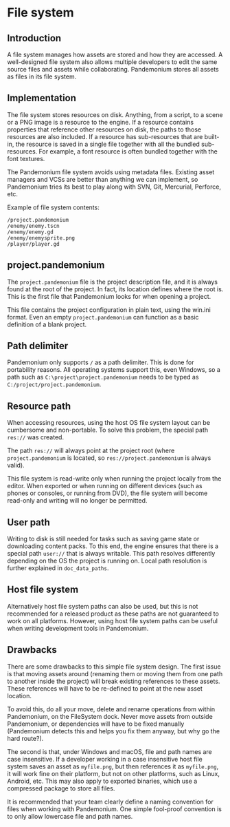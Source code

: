 
# File system

## Introduction

A file system manages how assets are stored and how they are accessed.
A well-designed file system also allows multiple developers to edit the
same source files and assets while collaborating. Pandemonium stores
all assets as files in its file system.

## Implementation

The file system stores resources on disk. Anything, from a script, to a scene or a
PNG image is a resource to the engine. If a resource contains properties
that reference other resources on disk, the paths to those resources are also
included. If a resource has sub-resources that are built-in, the resource is
saved in a single file together with all the bundled sub-resources. For
example, a font resource is often bundled together with the font textures.

The Pandemonium file system avoids using metadata files. Existing asset managers and VCSs
are better than anything we can implement, so Pandemonium tries its best to play along
with SVN, Git, Mercurial, Perforce, etc.

Example of file system contents:

```
/project.pandemonium
/enemy/enemy.tscn
/enemy/enemy.gd
/enemy/enemysprite.png
/player/player.gd
```

## project.pandemonium

The `project.pandemonium` file is the project description file, and it is always found
at the root of the project. In fact, its location defines where the root is. This
is the first file that Pandemonium looks for when opening a project.

This file contains the project configuration in plain text, using the win.ini
format. Even an empty `project.pandemonium` can function as a basic definition of
a blank project.

## Path delimiter

Pandemonium only supports `/` as a path delimiter. This is done for
portability reasons. All operating systems support this, even Windows,
so a path such as `C:\project\project.pandemonium` needs to be typed as
`C:/project/project.pandemonium`.

## Resource path

When accessing resources, using the host OS file system layout can be
cumbersome and non-portable. To solve this problem, the special path
`res://` was created.

The path `res://` will always point at the project root (where
`project.pandemonium` is located, so `res://project.pandemonium` is always
valid).

This file system is read-write only when running the project locally from
the editor. When exported or when running on different devices (such as
phones or consoles, or running from DVD), the file system will become
read-only and writing will no longer be permitted.

## User path

Writing to disk is still needed for tasks such as saving game state or
downloading content packs. To this end, the engine ensures that there is a
special path `user://` that is always writable. This path resolves
differently depending on the OS the project is running on. Local path
resolution is further explained in `doc_data_paths`.

## Host file system

Alternatively host file system paths can also be used, but this is not recommended
for a released product as these paths are not guaranteed to work on all platforms.
However, using host file system paths can be useful when writing development
tools in Pandemonium.

## Drawbacks

There are some drawbacks to this simple file system design. The first issue is that
moving assets around (renaming them or moving them from one path to another inside
the project) will break existing references to these assets. These references will
have to be re-defined to point at the new asset location.

To avoid this, do all your move, delete and rename operations from within Pandemonium, on
the FileSystem dock. Never move assets from outside Pandemonium, or dependencies will have
to be fixed manually (Pandemonium detects this and helps you fix them anyway, but why
go the hard route?).

The second is that, under Windows and macOS, file and path names are case insensitive.
If a developer working in a case insensitive host file system saves an asset as `myfile.png`,
but then references it as `myfile.png`, it will work fine on their platform, but not
on other platforms, such as Linux, Android, etc. This may also apply to exported binaries,
which use a compressed package to store all files.

It is recommended that your team clearly define a naming convention for files when
working with Pandemonium. One simple fool-proof convention is to only allow lowercase
file and path names.


